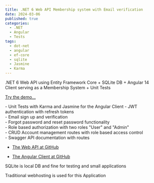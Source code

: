 ```yaml
---
title: .NET 6 Web API Membership system with Email verification  
date: 2024-03-06
published: true
categories:
  - .NET
  - Angular
  - Tests
tags:
  - dot-net
  - angular
  - ef-core
  - sqlite
  - Jasmine
  - Karma
---
```



.NET 6 Web API using Entity Framework Core + SQLite DB + Angular 14 Client serving as a Membership System + Unit Tests

<a href="https://angular.signup.client.persteenolsen.com" target="_blank" title="Angular 14 + Web API in .NET 6 Membership System">Try the demo...</a>

<p>
- Unit Tests with Karma and Jasmine for the Angular Client
- JWT authentication with refresh tokens<br />
- Email sign up and verification<br />
- Forgot password and reset password functionality<br />
- Role based authorization with two roles "User" and "Admin"<br />
- CRUD Account management routes with role based access control<br />
- Swagger API documentation with routes<br />
</p>

<ul>
<li>
<a href="https://github.com/persteenolsen/dotnet-6-signup-api" target="_blank">The Web API at GitHub</a>
</li>
<li>

<a href="https://github.com/persteenolsen/angular-14-signup-client" target="_blank">The Angular Client at GitHub</a>
</li>
</ul>

SQLite is local DB and fine for testing and small applications

Traditional webhosting is used for this Application